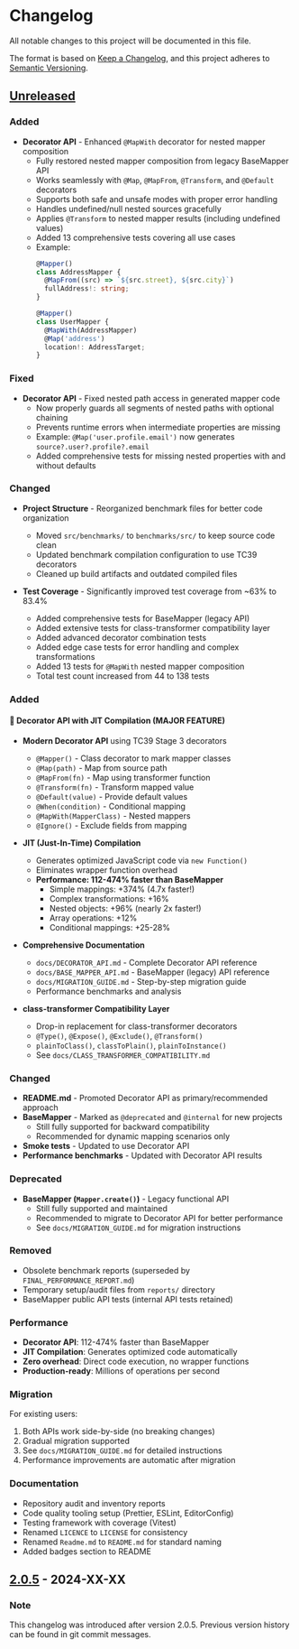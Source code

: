 # Changelog

All notable changes to this project will be documented in this file.

The format is based on [Keep a Changelog](https://keepachangelog.com/en/1.0.0/),
and this project adheres to [Semantic Versioning](https://semver.org/spec/v2.0.0.html).

## [Unreleased]

### Added

- **Decorator API** - Enhanced `@MapWith` decorator for nested mapper composition
  - Fully restored nested mapper composition from legacy BaseMapper API
  - Works seamlessly with `@Map`, `@MapFrom`, `@Transform`, and `@Default` decorators
  - Supports both safe and unsafe modes with proper error handling
  - Handles undefined/null nested sources gracefully
  - Applies `@Transform` to nested mapper results (including undefined values)
  - Added 13 comprehensive tests covering all use cases
  - Example:
    ```typescript
    @Mapper()
    class AddressMapper {
      @MapFrom((src) => `${src.street}, ${src.city}`)
      fullAddress!: string;
    }

    @Mapper()
    class UserMapper {
      @MapWith(AddressMapper)
      @Map('address')
      location!: AddressTarget;
    }
    ```

### Fixed

- **Decorator API** - Fixed nested path access in generated mapper code
  - Now properly guards all segments of nested paths with optional chaining
  - Prevents runtime errors when intermediate properties are missing
  - Example: `@Map('user.profile.email')` now generates `source?.user?.profile?.email`
  - Added comprehensive tests for missing nested properties with and without defaults

### Changed

- **Project Structure** - Reorganized benchmark files for better code organization
  - Moved `src/benchmarks/` to `benchmarks/src/` to keep source code clean
  - Updated benchmark compilation configuration to use TC39 decorators
  - Cleaned up build artifacts and outdated compiled files

- **Test Coverage** - Significantly improved test coverage from ~63% to 83.4%
  - Added comprehensive tests for BaseMapper (legacy API)
  - Added extensive tests for class-transformer compatibility layer
  - Added advanced decorator combination tests
  - Added edge case tests for error handling and complex transformations
  - Added 13 tests for `@MapWith` nested mapper composition
  - Total test count increased from 44 to 138 tests

### Added

#### 🚀 Decorator API with JIT Compilation (MAJOR FEATURE)

- **Modern Decorator API** using TC39 Stage 3 decorators
  - `@Mapper()` - Class decorator to mark mapper classes
  - `@Map(path)` - Map from source path
  - `@MapFrom(fn)` - Map using transformer function
  - `@Transform(fn)` - Transform mapped value
  - `@Default(value)` - Provide default values
  - `@When(condition)` - Conditional mapping
  - `@MapWith(MapperClass)` - Nested mappers
  - `@Ignore()` - Exclude fields from mapping

- **JIT (Just-In-Time) Compilation**
  - Generates optimized JavaScript code via `new Function()`
  - Eliminates wrapper function overhead
  - **Performance: 112-474% faster than BaseMapper**
    - Simple mappings: +374% (4.7x faster!)
    - Complex transformations: +16%
    - Nested objects: +96% (nearly 2x faster!)
    - Array operations: +12%
    - Conditional mappings: +25-28%

- **Comprehensive Documentation**
  - `docs/DECORATOR_API.md` - Complete Decorator API reference
  - `docs/BASE_MAPPER_API.md` - BaseMapper (legacy) API reference
  - `docs/MIGRATION_GUIDE.md` - Step-by-step migration guide
  - Performance benchmarks and analysis

- **class-transformer Compatibility Layer**
  - Drop-in replacement for class-transformer decorators
  - `@Type()`, `@Expose()`, `@Exclude()`, `@Transform()`
  - `plainToClass()`, `classToPlain()`, `plainToInstance()`
  - See `docs/CLASS_TRANSFORMER_COMPATIBILITY.md`

### Changed

- **README.md** - Promoted Decorator API as primary/recommended approach
- **BaseMapper** - Marked as `@deprecated` and `@internal` for new projects
  - Still fully supported for backward compatibility
  - Recommended for dynamic mapping scenarios only
- **Smoke tests** - Updated to use Decorator API
- **Performance benchmarks** - Updated with Decorator API results

### Deprecated

- **BaseMapper (`Mapper.create()`)** - Legacy functional API
  - Still fully supported and maintained
  - Recommended to migrate to Decorator API for better performance
  - See `docs/MIGRATION_GUIDE.md` for migration instructions

### Removed

- Obsolete benchmark reports (superseded by `FINAL_PERFORMANCE_REPORT.md`)
- Temporary setup/audit files from `reports/` directory
- BaseMapper public API tests (internal API tests retained)

### Performance

- **Decorator API**: 112-474% faster than BaseMapper
- **JIT Compilation**: Generates optimized code automatically
- **Zero overhead**: Direct code execution, no wrapper functions
- **Production-ready**: Millions of operations per second

### Migration

For existing users:
1. Both APIs work side-by-side (no breaking changes)
2. Gradual migration supported
3. See `docs/MIGRATION_GUIDE.md` for detailed instructions
4. Performance improvements are automatic after migration

### Documentation

- Repository audit and inventory reports
- Code quality tooling setup (Prettier, ESLint, EditorConfig)
- Testing framework with coverage (Vitest)
- Renamed `LICENCE` to `LICENSE` for consistency
- Renamed `Readme.md` to `README.md` for standard naming
- Added badges section to README

## [2.0.5] - 2024-XX-XX

### Note

This changelog was introduced after version 2.0.5. Previous version history can be found in git commit messages.

[Unreleased]: https://github.com/Isqanderm/data-mapper/compare/v2.0.5...HEAD
[2.0.5]: https://github.com/Isqanderm/data-mapper/releases/tag/v2.0.5
